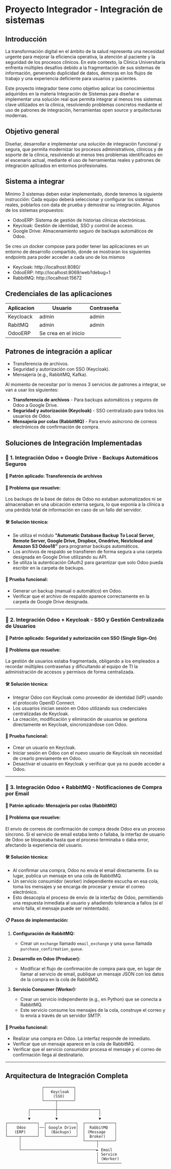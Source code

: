 # Proyecto Integrador - Integración de sistemas

## Introducción
La transformación digital en el ámbito de la salud representa una necesidad urgente para mejorar la eficiencia operativa, la atención al paciente y la seguridad de los procesos clínicos. En este contexto, la Clínica Universitaria enfrenta múltiples desafíos debido a la fragmentación de sus sistemas de información, generando duplicidad de datos, demoras en los flujos de trabajo y una experiencia deficiente para usuarios y pacientes.

Este proyecto integrador tiene como objetivo aplicar los conocimientos adquiridos en la materia Integración de Sistemas para diseñar e implementar una solución real que permita integrar al menos tres sistemas clave utilizados en la clínica, resolviendo problemas concretos mediante el uso de patrones de integración, herramientas open source y arquitecturas modernas.

## Objetivo general
Diseñar, desarrollar e implementar una solución de integración funcional y segura, que permita modernizar los procesos administrativos, clínicos y de soporte de la clínica, resolviendo al menos tres problemas identificados en el escenario actual, mediante el uso de herramientas reales y patrones de integración aplicados en entornos profesionales.

## Sistema a integrar
Minimo 3 sistemas deben estar implementado, donde tenemos la siguiente instrucción:
Cada equipo deberá seleccionar y configurar los sistemas reales, poblarlos con data de prueba y demostrar su integración. Algunos de los sistemas propuestos:

* OdooERP: Sistema de gestión de historias clínicas electrónicas.
* Keycloak: Gestión de identidad, SSO y control de acceso.
* Google Drive: Almacenamiento seguro de backups automáticos de Odoo.

Se creo un docker compose para poder tener las aplicaciones en un entorno de desarrollo compartido, donde se mostraran los siguientes endpoints para poder acceder a cada uno de los mismos
* Keycloak: http://localhost:8080/
* OdooERP: http://localhost:8069/web?debug=1
* RabbitMQ: http://localhost:15672

## Credenciales de las aplicaciones
| Aplicacion | Usuario | Contraseña |
| ---------- | ------- | ---------- |
| Keycloack  | admin   | admin      |
| RabitMQ    | admin   | admin      |
| OdooERP    | Se crea en el inicio |

## Patrones de integración a aplicar
*   Transferencia de archivos.
*   Seguridad y autorización con SSO (Keycloak).
*   Mensajería (e.g., RabbitMQ, Kafka).

Al momento de necesitar por lo menos 3 servicios de patrones a integrar, se van a usar los siguientes:

*   **Transferencia de archivos** - Para backups automáticos y seguros de Odoo a Google Drive.
*   **Seguridad y autorización (Keycloak)** - SSO centralizado para todos los usuarios de Odoo.
*   **Mensajería por colas (RabbitMQ)** - Para envío asíncrono de correos electrónicos de confirmación de compra.

## Soluciones de Integración Implementadas

### 🔹 **1. Integración Odoo + Google Drive - Backups Automáticos Seguros**

#### 🔧 **Patrón aplicado:** Transferencia de archivos

#### 🧩 **Problema que resuelve:**
Los backups de la base de datos de Odoo no estaban automatizados ni se almacenaban en una ubicación externa segura, lo que exponía a la clínica a una pérdida total de información en caso de un fallo del servidor.

#### 🛠️ **Solución técnica:**
- Se utiliza el módulo **"Automatic Database Backup To Local Server, Remote Server, Google Drive, Dropbox, Onedrive, Nextcloud and Amazon S3 Odoo18"** para programar backups automáticos.
- Los archivos de respaldo se transfieren de forma segura a una carpeta designada en Google Drive utilizando su API.
- Se utiliza la autenticación OAuth2 para garantizar que solo Odoo pueda escribir en la carpeta de backups.

#### 🧪 **Prueba funcional:**
- Generar un backup (manual o automático) en Odoo.
- Verificar que el archivo de respaldo aparece correctamente en la carpeta de Google Drive designada.

---

### 🔹 **2. Integración Odoo + Keycloak - SSO y Gestión Centralizada de Usuarios**

#### 🔧 **Patrón aplicado:** Seguridad y autorización con SSO (Single Sign-On)

#### 🧩 **Problema que resuelve:**
La gestión de usuarios estaba fragmentada, obligando a los empleados a recordar múltiples contraseñas y dificultando al equipo de TI la administración de accesos y permisos de forma centralizada.

#### 🛠️ **Solución técnica:**
- Integrar Odoo con Keycloak como proveedor de identidad (IdP) usando el protocolo OpenID Connect.
- Los usuarios inician sesión en Odoo utilizando sus credenciales centralizadas de Keycloak.
- La creación, modificación y eliminación de usuarios se gestiona directamente en Keycloak, sincronizándose con Odoo.

#### 🧪 **Prueba funcional:**
- Crear un usuario en Keycloak.
- Iniciar sesión en Odoo con el nuevo usuario de Keycloak sin necesidad de crearlo previamente en Odoo.
- Desactivar el usuario en Keycloak y verificar que ya no puede acceder a Odoo.

---

### 🔹 **3. Integración Odoo + RabbitMQ - Notificaciones de Compra por Email**

#### 🔧 **Patrón aplicado:** Mensajería por colas (RabbitMQ)

#### 🧩 **Problema que resuelve:**
El envío de correos de confirmación de compra desde Odoo era un proceso síncrono. Si el servicio de email estaba lento o fallaba, la interfaz de usuario de Odoo se bloqueaba hasta que el proceso terminaba o daba error, afectando la experiencia del usuario.

#### 🛠️ **Solución técnica:**
- Al confirmar una compra, Odoo no envía el email directamente. En su lugar, publica un mensaje en una cola de RabbitMQ.
- Un servicio consumidor (worker) independiente escucha en esa cola, toma los mensajes y se encarga de procesar y enviar el correo electrónico.
- Esto desacopla el proceso de envío de la interfaz de Odoo, permitiendo una respuesta inmediata al usuario y añadiendo tolerancia a fallos (si el envío falla, el mensaje puede ser reintentado).

#### 📋 **Pasos de implementación:**

1.  **Configuración de RabbitMQ:**
    - Crear un `exchange` llamado `email_exchange` y una `queue` llamada `purchase_confirmation_queue`.

2.  **Desarrollo en Odoo (Producer):**
    - Modificar el flujo de confirmación de compra para que, en lugar de llamar al servicio de email, publique un mensaje JSON con los datos de la compra en la cola de RabbitMQ.

3.  **Servicio Consumer (Worker):**
    - Crear un servicio independiente (e.g., en Python) que se conecta a RabbitMQ.
    - Este servicio consume los mensajes de la cola, construye el correo y lo envía a través de un servidor SMTP.

#### 🧪 **Prueba funcional:**
- Realizar una compra en Odoo. La interfaz responde de inmediato.
- Verificar que un mensaje aparece en la cola de RabbitMQ.
- Verificar que el servicio consumidor procesa el mensaje y el correo de confirmación llega al destinatario.

---

## Arquitectura de Integración Completa

```
                ┌─────────────┐
                │   Keycloak  │
                │    (SSO)    │
                └─────┬───────┘
                      │
          ┌───────────┼──────────────────┐
          │           │                  │
          ▼           ▼                  ▼
┌─────────────┐  ┌─────────────┐  ┌─────────────┐
│    Odoo     │──│ Google Drive│  │  RabbitMQ   │
│   (ERP)     │  │  (Backups)  │  │ (Message    │
└─────┬───────┘  └─────────────┘  │  Broker)    │
      │                           └─────┬───────┘
      │                                 │
      └─────────────────────────────────► Email
                                        │ Service
                                        │ (Worker)
                                        └──────────
```